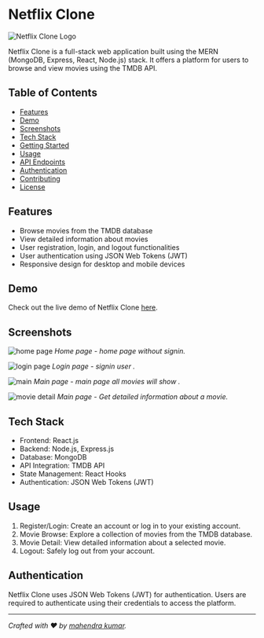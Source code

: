 # Netflix Clone

![Netflix Clone Logo](/path/to/logo.png)

Netflix Clone is a full-stack web application built using the MERN (MongoDB, Express, React, Node.js) stack. It offers a platform for users to browse and view movies using the TMDB API.

## Table of Contents

- [Features](#features)
- [Demo](#demo)
- [Screenshots](#screenshots)
- [Tech Stack](#tech-stack)
- [Getting Started](#getting-started)
- [Usage](#usage)
- [API Endpoints](#api-endpoints)
- [Authentication](#authentication)
- [Contributing](#contributing)
- [License](#license)

## Features

- Browse movies from the TMDB database
- View detailed information about movies
- User registration, login, and logout functionalities
- User authentication using JSON Web Tokens (JWT)
- Responsive design for desktop and mobile devices

## Demo

Check out the live demo of Netflix Clone [here](https://your-demo-url.com).

## Screenshots

![home page](https://i.imgur.com/g8zQqic.png)
*Home page - home page without signin.*

![login page](https://i.imgur.com/sFnsYvi.png)
*Login page - signin user .*

![main](https://i.imgur.com/R0QA3RG.png)
*Main page - main page all movies will show .*

![movie detail](https://i.imgur.com/Rdm2ZOA.png)
*Main page - Get detailed information about a movie.*


## Tech Stack

- Frontend: React.js
- Backend: Node.js, Express.js
- Database: MongoDB
- API Integration: TMDB API
- State Management: React Hooks
- Authentication: JSON Web Tokens (JWT)



## Usage

1. Register/Login: Create an account or log in to your existing account.
2. Movie Browse: Explore a collection of movies from the TMDB database.
3. Movie Detail: View detailed information about a selected movie.
4. Logout: Safely log out from your account.


## Authentication

Netflix Clone uses JSON Web Tokens (JWT) for authentication. Users are required to authenticate using their credentials to access the platform.



-------------------------

*Crafted with ❤️ by [mahendra kumar](https://mahendratech.netlify.app/).*
